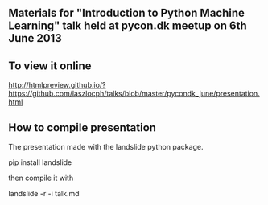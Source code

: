 Materials for "Introduction to Python Machine Learning" talk held at pycon.dk meetup on 6th June 2013
-----------------------------------------------------------------------------------------------------

To view it online
-----------------

http://htmlpreview.github.io/?https://github.com/laszlocph/talks/blob/master/pycondk_june/presentation.html

How to compile presentation
---------------------------

The presentation made with the landslide python package.

pip install landslide


then compile it with

landslide -r -i talk.md

